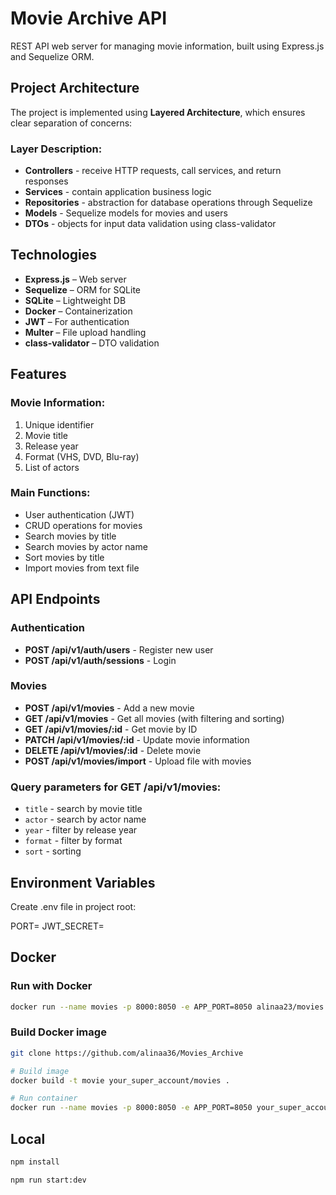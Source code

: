 # Movie Archive API

REST API web server for managing movie information, built using Express.js and Sequelize ORM.

## Project Architecture

The project is implemented using **Layered Architecture**, which ensures clear separation of concerns:


### Layer Description:

- **Controllers** - receive HTTP requests, call services, and return responses
- **Services** - contain application business logic
- **Repositories** - abstraction for database operations through Sequelize
- **Models** - Sequelize models for movies and users
- **DTOs** - objects for input data validation using class-validator

## Technologies

* **Express.js** – Web server
* **Sequelize** – ORM for SQLite
* **SQLite** – Lightweight DB
* **Docker** – Containerization
* **JWT** – For authentication
* **Multer** – File upload handling
* **class-validator** – DTO validation

## Features

### Movie Information:
1. Unique identifier
2. Movie title
3. Release year
4. Format (VHS, DVD, Blu-ray)
5. List of actors

### Main Functions:
- User authentication (JWT)
- CRUD operations for movies
- Search movies by title
- Search movies by actor name
- Sort movies by title
- Import movies from text file

##  API Endpoints

### Authentication
- **POST /api/v1/auth/users** - Register new user
- **POST /api/v1/auth/sessions** - Login

### Movies
- **POST /api/v1/movies** - Add a new movie
- **GET /api/v1/movies** - Get all movies (with filtering and sorting)
- **GET /api/v1/movies/:id** - Get movie by ID
- **PATCH /api/v1/movies/:id** - Update movie information
- **DELETE /api/v1/movies/:id** - Delete movie
- **POST /api/v1/movies/import** - Upload file with movies

### Query parameters for GET /api/v1/movies:
- `title` - search by movie title
- `actor` - search by actor name
- `year` - filter by release year
- `format` - filter by format
- `sort` - sorting

## Environment Variables
Create .env file in project root:

PORT=
JWT_SECRET=

## Docker

### Run with Docker

```bash
docker run --name movies -p 8000:8050 -e APP_PORT=8050 alinaa23/movies
```

### Build Docker image

```bash
git clone https://github.com/alinaa36/Movies_Archive

# Build image
docker build -t movie your_super_account/movies .

# Run container
docker run --name movies -p 8000:8050 -e APP_PORT=8050 your_super_account/movies
```

## Local

```bash
npm install
```
```bash
npm run start:dev
```

